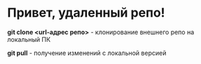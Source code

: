 # Привет, удаленный репо!

**git clone <url-адрес репо>** - клонирование внешнего репо на локальный ПК

**git pull** - получение изменений с локальной версией